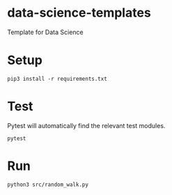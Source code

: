 # data-science-templates
Template for Data Science

# Setup
```
pip3 install -r requirements.txt
```

# Test
Pytest will automatically find the relevant test modules.
```
pytest
```

# Run
```
python3 src/random_walk.py
```
